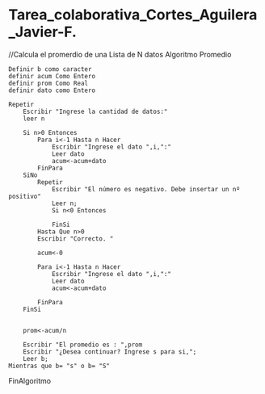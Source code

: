 # Tarea_colaborativa_Cortes_Aguilera_Javier-F.
//Calcula el promerdio de una Lista de N datos
Algoritmo Promedio

	Definir b como caracter
	definir acum Como Entero
	definir prom Como Real
	definir dato como Entero
  
	Repetir
		Escribir "Ingrese la cantidad de datos:"
		leer n
		
		Si n>0 Entonces
			Para i<-1 Hasta n Hacer
				Escribir "Ingrese el dato ",i,":"
				Leer dato
				acum<-acum+dato
			FinPara
		SiNo
			Repetir
				Escribir "El número es negativo. Debe insertar un nº positivo"
				Leer n;
				Si n<0 Entonces
					
				FinSi
			Hasta Que n>0
			Escribir "Correcto. "
			
			acum<-0
			 
			Para i<-1 Hasta n Hacer
				Escribir "Ingrese el dato ",i,":"
				Leer dato
				acum<-acum+dato
				
			FinPara
		FinSi
		
		
		prom<-acum/n
		
		Escribir "El promedio es : ",prom
		Escribir "¿Desea continuar? Ingrese s para si,";
		Leer b;
	Mientras que b= "s" o b= "S"
		
FinAlgoritmo
